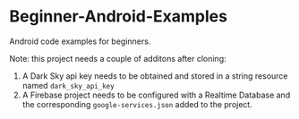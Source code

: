 # Beginner-Android-Examples
Android code examples for beginners.

Note: this project needs a couple of additons after cloning: 
1. A Dark Sky api key needs to be obtained and stored in a string resource named `dark_sky_api_key`
2. A Firebase project needs to be configured with a Realtime Database and the corresponding `google-services.json` added to the project.
